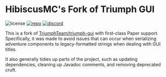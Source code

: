 # HibiscusMC's Fork of Triumph GUI

<p>
    <img src="https://img.shields.io/github/license/HibiscusMC/triumph-gui?style=flat-square&color=5AA" alt="license">
    <a href="https://repo.hibiscusmc.com"><img src="https://img.shields.io/static/v1?label=repo&message=repo.hibiscusmc.com&style=flat-square&color=5A5" alt="repo"></a>
    <a href="https://discord.com/invite/pcm8kWrdNt"><img src="https://img.shields.io/discord/930592346201026590?label=discord&style=flat-square&color=5865F2" alt="discord"></a>
</p>

This is a fork of [TriumphTeam/triumph-gui](https://github.com/TriumphTeam/triumph-gui) with first-class Paper support.
Specifically, it was made to avoid issues that can occur when serializing adventure components to legacy-formatted
strings when dealing with GUI titles.

It also generally tidies up parts of the project, such as updating dependencies, cleaning up Javadoc comments, and
removing deprecated cruft.
